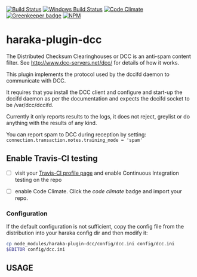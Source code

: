 [![Build Status][ci-img]][ci-url]
[![Windows Build Status][ci-win-img]][ci-win-url]
[![Code Climate][clim-img]][clim-url]
[![Greenkeeper badge][gk-img]][gk-url]
[![NPM][npm-img]][npm-url]
<!-- doesn't work in haraka plugins... yet. [![Code Coverage][cov-img]][cov-url]-->

# haraka-plugin-dcc

The Distributed Checksum Clearinghouses or DCC is an anti-spam content filter.
See http://www.dcc-servers.net/dcc/ for details of how it works.

This plugin implements the protocol used by the dccifd daemon to communicate
with DCC.

It requires that you install the DCC client and configure and start-up the
dccifd daemon as per the documentation and expects the dccifd socket to be
/var/dcc/dccifd.

Currently it only reports results to the logs, it does not reject, greylist
or do anything with the results of any kind.

You can report spam to DCC during reception by setting:
`connection.transaction.notes.training_mode = 'spam'`

## Enable Travis-CI testing

- [ ] visit your [Travis-CI profile page](https://travis-ci.org/profile) and enable Continuous Integration testing on the repo
- [ ] enable Code Climate. Click the _code climate_ badge and import your repo.


### Configuration

If the default configuration is not sufficient, copy the config file from the distribution into your haraka config dir and then modify it:

```sh
cp node_modules/haraka-plugin-dcc/config/dcc.ini config/dcc.ini
$EDITOR config/dcc.ini
```

## USAGE


<!-- leave these buried at the bottom of the document -->
[ci-img]: https://travis-ci.org/haraka/haraka-plugin-dcc.svg
[ci-url]: https://travis-ci.org/haraka/haraka-plugin-dcc
[ci-win-img]: https://ci.appveyor.com/api/projects/status/m0ema14m4e5vy3al?svg=true
[ci-win-url]: https://ci.appveyor.com/project/haraka/haraka-m0ema14m4e5vy3al
[cov-img]: https://codecov.io/github/haraka/haraka-plugin-dcc/coverage.svg
[cov-url]: https://codecov.io/github/haraka/haraka-plugin-dcc
[clim-img]: https://codeclimate.com/github/haraka/haraka-plugin-dcc/badges/gpa.svg
[clim-url]: https://codeclimate.com/github/haraka/haraka-plugin-dcc
[gk-img]: https://badges.greenkeeper.io/haraka/haraka-plugin-dcc.svg
[gk-url]: https://greenkeeper.io/
[npm-img]: https://nodei.co/npm/haraka-plugin-dcc.png
[npm-url]: https://www.npmjs.com/package/haraka-plugin-dcc


